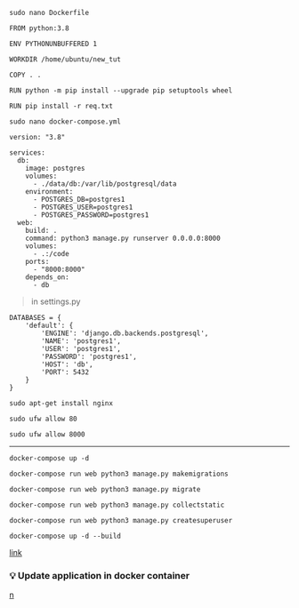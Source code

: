 ```
sudo nano Dockerfile
```
```
FROM python:3.8

ENV PYTHONUNBUFFERED 1

WORKDIR /home/ubuntu/new_tut

COPY . .

RUN python -m pip install --upgrade pip setuptools wheel

RUN pip install -r req.txt

```

```
sudo nano docker-compose.yml
```
```
version: "3.8"

services:
  db:
    image: postgres
    volumes:
      - ./data/db:/var/lib/postgresql/data
    environment:
      - POSTGRES_DB=postgres1
      - POSTGRES_USER=postgres1 
      - POSTGRES_PASSWORD=postgres1
  web: 
    build: .
    command: python3 manage.py runserver 0.0.0.0:8000
    volumes:
      - .:/code
    ports:
      - "8000:8000"
    depends_on:
      - db 
```
> in settings.py
```
DATABASES = {
    'default': {
        'ENGINE': 'django.db.backends.postgresql',
        'NAME': 'postgres1',
        'USER': 'postgres1',
        'PASSWORD': 'postgres1',
        'HOST': 'db',
        'PORT': 5432
    }
}

```
```
sudo apt-get install nginx
```
```
sudo ufw allow 80
```
```
sudo ufw allow 8000
```
---
```
docker-compose up -d
```
```
docker-compose run web python3 manage.py makemigrations
```
```
docker-compose run web python3 manage.py migrate
```
```
docker-compose run web python3 manage.py collectstatic
```
```
docker-compose run web python3 manage.py createsuperuser
```

```
docker-compose up -d --build
```
[link](https://www.youtube.com/watch?v=jyapP2Yy0AQ)
### :bulb: Update application in docker container
[n](https://stackoverflow.com/questions/47854463/docker-got-permission-denied-while-trying-to-connect-to-the-docker-daemon-socke)
